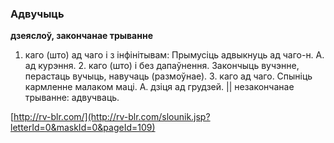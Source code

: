 ### Адвучыць
**дзеяслоў, закончанае трыванне**

1. каго (што) ад чаго і з інфінітывам: Прымусіць адвыкнуць ад чаго-н. А. ад курэння. 2. каго (што) і без дапаўнення. Закончыць вучэнне, перастаць вучыць, навучаць (размоўнае). З. каго ад чаго. Спыніць кармленне малаком маці. А. дзіця ад грудзей. || незакончанае трыванне: адвучваць.

<a rel="author">[http://rv-blr.com/](http://rv-blr.com/slounik.jsp?letterId=0&maskId=0&pageId=109)</a>
